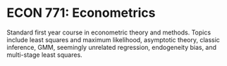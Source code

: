 # ECON 771: Econometrics

Standard first year course in econometric theory and methods. Topics include least squares and maximum likelihood, asymptotic theory, classic inference, GMM, seemingly unrelated regression, endogeneity bias, and multi-stage least squares.